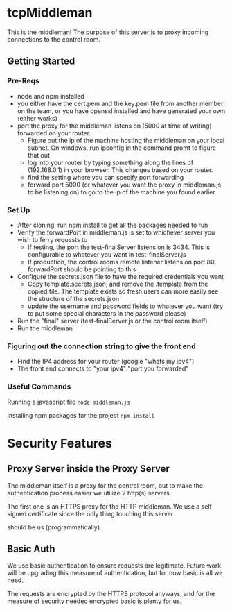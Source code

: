 # tcpMiddleman

This is the middleman! The purpose of this server is to proxy incoming connections to the control room.

## Getting Started
### Pre-Reqs
  * node and npm installed 
  * you either have the cert.pem and the key.pem file from another member on the team, or you have openssl installed and have generated your own (either works)
  * port the proxy for the middleman listens on (5000 at time of writing) forwarded on your router. 
    * Figure out the ip of the machine hosting the middleman on your local subnet. On windows, run ipconfig in the command promt to figure that out
    * log into your router by typing something along the lines of (192.168.0.1) in your browser. This changes based on your router.
    * find the setting where you can specify port forwarding
    * forward port 5000 (or whatever you want the proxy in middleman.js to be listening on) to go to the ip of the machine you found earlier.

### Set Up

* After cloning, run npm install to get all the packages needed to run
* Verify the forwardPort in middleman.js is set to whichever server you wish to ferry requests to
  * If testing, the port the test-finalServer listens on is 3434. This is configurable to whatever you want in test-finalServer.js
  * If production, the control rooms remote listener listens on port 80. forwardPort should be pointing to this
* Configure the secrets.json file to have the required credentials you want
  * Copy template.secrets.json, and remove the .template from the copied file. The template exists so fresh users can more easily see the structure of the secrets.json
  * update the username and password fields to whatever you want (try to put some special characters in the password please)
* Run the "final" server (test-finalServer.js or the control room itself)
* Run the middleman

### Figuring out the connection string to give the front end
* Find the IP4 address for your router (google "whats my ipv4")
* The front end connects to "your ipv4":"port you forwarded"

### Useful Commands
Running a javascript file
`node middleman.js`

Installing npm packages for the project
`npm install`

# Security Features

## Proxy Server inside the Proxy Server 

The middleman itself is a proxy for the control room, but to make the authentication process easier we utilize 2 http(s) servers.

The first one is an HTTPS proxy for the HTTP middleman. We use a self signed certificate since the only thing touching this server

should be us (programmatically). 

## Basic Auth

We use basic authentication to ensure requests are legitimate. Future work will be upgrading this measure of authentication, but for now basic is all we need.

The requests are encrypted by the HTTPS protocol anyways, and for the measure of security needed encrypted basic is plenty for us.




